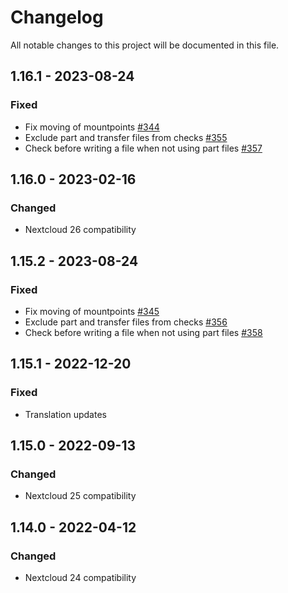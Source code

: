 # Changelog
All notable changes to this project will be documented in this file.

## 1.16.1 - 2023-08-24
### Fixed
- Fix moving of mountpoints
  [#344](https://github.com/nextcloud/files_accesscontrol/pull/344)
- Exclude part and transfer files from checks
  [#355](https://github.com/nextcloud/files_accesscontrol/pull/355)
- Check before writing a file when not using part files
  [#357](https://github.com/nextcloud/files_accesscontrol/pull/357)

## 1.16.0 - 2023-02-16
### Changed
- Nextcloud 26 compatibility

## 1.15.2 - 2023-08-24
### Fixed
- Fix moving of mountpoints
  [#345](https://github.com/nextcloud/files_accesscontrol/pull/345)
- Exclude part and transfer files from checks
  [#356](https://github.com/nextcloud/files_accesscontrol/pull/356)
- Check before writing a file when not using part files
  [#358](https://github.com/nextcloud/files_accesscontrol/pull/358)

## 1.15.1 - 2022-12-20
### Fixed
- Translation updates

## 1.15.0 - 2022-09-13
### Changed
- Nextcloud 25 compatibility

## 1.14.0 - 2022-04-12
### Changed
- Nextcloud 24 compatibility
